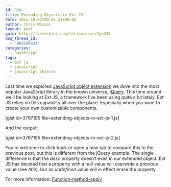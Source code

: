 ```yaml
---
id: 338
title: Extending Objects in Ext JS
date: 2012-10-02T09:05:23+00:00
author: Chris Missal
layout: post
guid: http://lostechies.com/chrismissal/?p=338
dsq_thread_id:
  - "868186823"
categories:
  - JavaScript
tags:
  - ext js
  - javascript
  - javascript objects
---
```

Last time we explored [JavaScript object extension](http://lostechies.com/chrismissal/2012/09/27/extending-objects-with-javascript/ "Extending Objects with JavaScript") we dove into the most popular JavaScript library in the known universe, [jQuery](http://lostechies.com/chrismissal/2012/09/27/extending-objects-in-jquery/ "Extending Objects in jQuery"). This time around we&#8217;ll be looking at Ext JS, a framework I&#8217;ve been using quite a bit lately. Ext JS relies on this capability all over the place. Especially when you want to create your own customizable components.

[gist id=3797195 file=extending-objects-in-ext-js-1.js]

And the output:

[gist id=3797195 file=extending-objects-in-ext-js-2.js]

You&#8217;re welcome to click back or open a new tab to compare this to the previous post, but this is different from the jQuery example. The single difference is that the _desc_ property doesn&#8217;t exist in our extended object. Ext JS has decided that a property with a null value will overwrite a previous value (see _title_), but an _undefined_ value will in effect erase the property.

For more information: [Function-method-apply](http://docs.sencha.com/ext-js/4-1/source/Function.html#Function-method-apply)